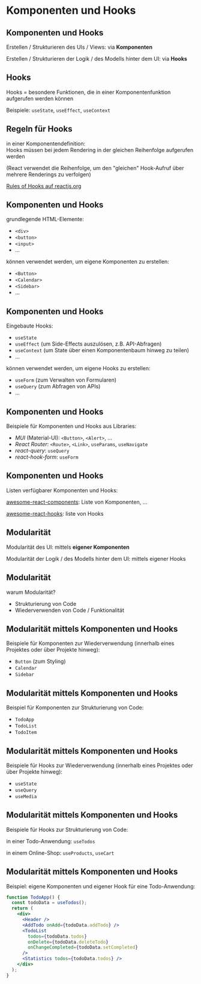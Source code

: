 # Komponenten und Hooks

## Komponenten und Hooks

Erstellen / Strukturieren des UIs / Views: via **Komponenten**

Erstellen / Strukturieren der Logik / des Modells hinter dem UI: via **Hooks**

## Hooks

Hooks = besondere Funktionen, die in einer Komponentenfunktion aufgerufen werden können

Beispiele: `useState`, `useEffect`, `useContext`

## Regeln für Hooks

in einer Komponentendefinition:  
Hooks müssen bei jedem Rendering in der gleichen Reihenfolge aufgerufen werden

(React verwendet die Reihenfolge, um den "gleichen" Hook-Aufruf über mehrere Renderings zu verfolgen)

[Rules of Hooks auf reactjs.org](https://reactjs.org/docs/hooks-rules.html)

## Komponenten und Hooks

grundlegende HTML-Elemente:

- `<div>`
- `<button>`
- `<input>`
- ...

können verwendet werden, um eigene Komponenten zu erstellen:

- `<Button>`
- `<Calendar>`
- `<Sidebar>`
- ...

## Komponenten und Hooks

Eingebaute Hooks:

- `useState`
- `useEffect` (um Side-Effects auszulösen, z.B. API-Abfragen)
- `useContext` (um State über einen Komponentenbaum hinweg zu teilen)
- ...

können verwendet werden, um eigene Hooks zu erstellen:

- `useForm` (zum Verwalten von Formularen)
- `useQuery` (zum Abfragen von APIs)
- ...

## Komponenten und Hooks

Beispiele für Komponenten und Hooks aus Libraries:

- _MUI_ (Material-UI): `<Button>`, `<Alert>`, ...
- _React Router_: `<Route>`, `<Link>`, `useParams`, `useNavigate`
- _react-query_: `useQuery`
- _react-hook-form_: `useForm`

## Komponenten und Hooks

Listen verfügbarer Komponenten und Hooks:

[awesome-react-components](https://github.com/brillout/awesome-react-components): Liste von Komponenten, ...

[awesome-react-hooks](https://github.com/rehooks/awesome-react-hooks): liste von Hooks

## Modularität

Modularität des UI: mittels **eigener Komponenten**

Modularität der Logik / des Modells hinter dem UI: mittels eigener Hooks

## Modularität

warum Modularität?

- Strukturierung von Code
- Wiederverwenden von Code / Funktionalität

## Modularität mittels Komponenten und Hooks

Beispiele für Komponenten zur Wiederverwendung (innerhalb eines Projektes oder über Projekte hinweg):

- `Button` (zum Styling)
- `Calendar`
- `Sidebar`

## Modularität mittels Komponenten und Hooks

Beispiel für Komponenten zur Strukturierung von Code:

- `TodoApp`
- `TodoList`
- `TodoItem`

## Modularität mittels Komponenten und Hooks

Beispiele für Hooks zur Wiederverwendung (innerhalb eines Projektes oder über Projekte hinweg):

- `useState`
- `useQuery`
- `useMedia`

## Modularität mittels Komponenten und Hooks

Beispiele für Hooks zur Strukturierung von Code:

in einer Todo-Anwendung: `useTodos`

in einem Online-Shop: `useProducts`, `useCart`

## Modularität mittels Komponenten und Hooks

Beispiel: eigene Komponenten und eigener Hook für eine Todo-Anwendung:

```jsx
function TodoApp() {
  const todoData = useTodos();
  return (
    <div>
      <Header />
      <AddTodo onAdd={todoData.addTodo} />
      <TodoList
        todos={todoData.todos}
        onDelete={todoData.deleteTodo}
        onChangeCompleted={todoData.setCompleted}
      />
      <Statistics todos={todoData.todos} />
    </div>
  );
}
```
